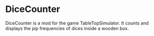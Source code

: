 # DiceCounter
DiceCounter is a mod for the game TableTopSimulator. It counts and displays the pip frequencies of dices inside a wooden box.
